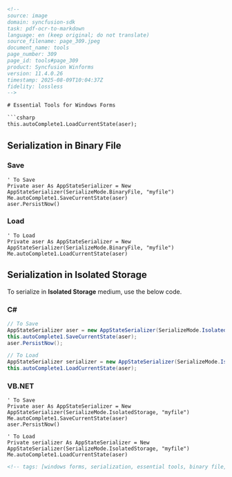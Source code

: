 ```html
<!-- 
source: image
domain: syncfusion-sdk
task: pdf-ocr-to-markdown
language: en (keep original; do not translate)
source_filename: page_309.jpeg
document_name: tools
page_number: 309
page_id: tools#page_309
product: Syncfusion Winforms
version: 11.4.0.26
timestamp: 2025-08-09T10:04:37Z
fidelity: lossless
-->

# Essential Tools for Windows Forms

```csharp
this.autoComplete1.LoadCurrentState(aser);
```

## Serialization in Binary File

### Save

```vbnet
' To Save
Private aser As AppStateSerializer = New AppStateSerializer(SerializeMode.BinaryFile, "myfile")
Me.autoComplete1.SaveCurrentState(aser)
aser.PersistNow()
```

### Load

```vbnet
' To Load
Private aser As AppStateSerializer = New AppStateSerializer(SerializeMode.BinaryFile, "myfile")
Me.autoComplete1.LoadCurrentState(aser)
```

## Serialization in Isolated Storage

To serialize in **Isolated Storage** medium, use the below code.

### C#

```csharp
// To Save
AppStateSerializer aser = new AppStateSerializer(SerializeMode.IsolatedStorage, "myfile");
this.autoComplete1.SaveCurrentState(aser);
aser.PersistNow();

// To Load
AppStateSerializer serializer = new AppStateSerializer(SerializeMode.IsolatedStorage, "myfile");
this.autoComplete1.LoadCurrentState(aser);
```

### VB.NET

```vbnet
' To Save
Private aser As AppStateSerializer = New AppStateSerializer(SerializeMode.IsolatedStorage, "myfile")
Me.autoComplete1.SaveCurrentState(aser)
aser.PersistNow()

' To Load
Private serializer As AppStateSerializer = New AppStateSerializer(SerializeMode.IsolatedStorage, "myfile")
Me.autoComplete1.LoadCurrentState(aser)
```
```html
<!-- tags: [windows forms, serialization, essential tools, binary file, isolated storage, app states, syncfusion, version 11.4.0.26] keywords: [Save, Load, AppStateSerializer, SerializeMode, BinaryFile, IsolatedStorage, myfile, PersistNow, autoComplete1] -->
```
